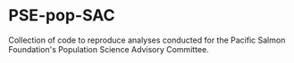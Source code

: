 # PSE-pop-SAC
 
Collection of code to reproduce analyses conducted for the Pacific Salmon Foundation's Population Science Advisory Committee.
